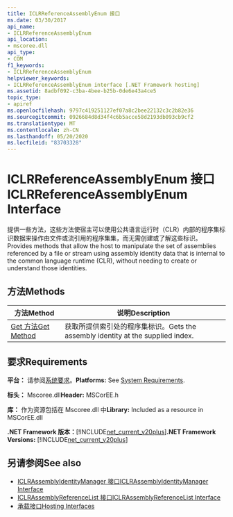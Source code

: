 ```yaml
---
title: ICLRReferenceAssemblyEnum 接口
ms.date: 03/30/2017
api_name:
- ICLRReferenceAssemblyEnum
api_location:
- mscoree.dll
api_type:
- COM
f1_keywords:
- ICLRReferenceAssemblyEnum
helpviewer_keywords:
- ICLRReferenceAssemblyEnum interface [.NET Framework hosting]
ms.assetid: 8adbf092-c3ba-4bee-b25b-0de6e43a4ce5
topic_type:
- apiref
ms.openlocfilehash: 9797c419251127ef07a8c2bee22132c3c2b82e36
ms.sourcegitcommit: 0926684d8d34f4c6b5acce58d2193db093cb9cf2
ms.translationtype: MT
ms.contentlocale: zh-CN
ms.lasthandoff: 05/20/2020
ms.locfileid: "83703328"
---
```

# <a name="iclrreferenceassemblyenum-interface"></a><span data-ttu-id="1fb15-102">ICLRReferenceAssemblyEnum 接口</span><span class="sxs-lookup"><span data-stu-id="1fb15-102">ICLRReferenceAssemblyEnum Interface</span></span>
<span data-ttu-id="1fb15-103">提供一些方法，这些方法使宿主可以使用公共语言运行时（CLR）内部的程序集标识数据来操作由文件或流引用的程序集集，而无需创建或了解这些标识。</span><span class="sxs-lookup"><span data-stu-id="1fb15-103">Provides methods that allow the host to manipulate the set of assemblies referenced by a file or stream using assembly identity data that is internal to the common language runtime (CLR), without needing to create or understand those identities.</span></span>  
  
## <a name="methods"></a><span data-ttu-id="1fb15-104">方法</span><span class="sxs-lookup"><span data-stu-id="1fb15-104">Methods</span></span>  
  
|<span data-ttu-id="1fb15-105">方法</span><span class="sxs-lookup"><span data-stu-id="1fb15-105">Method</span></span>|<span data-ttu-id="1fb15-106">说明</span><span class="sxs-lookup"><span data-stu-id="1fb15-106">Description</span></span>|  
|------------|-----------------|  
|[<span data-ttu-id="1fb15-107">Get 方法</span><span class="sxs-lookup"><span data-stu-id="1fb15-107">Get Method</span></span>](iclrreferenceassemblyenum-get-method.md)|<span data-ttu-id="1fb15-108">获取所提供索引处的程序集标识。</span><span class="sxs-lookup"><span data-stu-id="1fb15-108">Gets the assembly identity at the supplied index.</span></span>|  
  
## <a name="requirements"></a><span data-ttu-id="1fb15-109">要求</span><span class="sxs-lookup"><span data-stu-id="1fb15-109">Requirements</span></span>  
 <span data-ttu-id="1fb15-110">**平台：** 请参阅[系统要求](../../get-started/system-requirements.md)。</span><span class="sxs-lookup"><span data-stu-id="1fb15-110">**Platforms:** See [System Requirements](../../get-started/system-requirements.md).</span></span>  
  
 <span data-ttu-id="1fb15-111">**标头：** Mscoree.dll</span><span class="sxs-lookup"><span data-stu-id="1fb15-111">**Header:** MSCorEE.h</span></span>  
  
 <span data-ttu-id="1fb15-112">**库：** 作为资源包括在 Mscoree.dll 中</span><span class="sxs-lookup"><span data-stu-id="1fb15-112">**Library:** Included as a resource in MSCorEE.dll</span></span>  
  
 <span data-ttu-id="1fb15-113">**.NET Framework 版本：**[!INCLUDE[net_current_v20plus](../../../../includes/net-current-v20plus-md.md)]</span><span class="sxs-lookup"><span data-stu-id="1fb15-113">**.NET Framework Versions:** [!INCLUDE[net_current_v20plus](../../../../includes/net-current-v20plus-md.md)]</span></span>  
  
## <a name="see-also"></a><span data-ttu-id="1fb15-114">另请参阅</span><span class="sxs-lookup"><span data-stu-id="1fb15-114">See also</span></span>

- [<span data-ttu-id="1fb15-115">ICLRAssemblyIdentityManager 接口</span><span class="sxs-lookup"><span data-stu-id="1fb15-115">ICLRAssemblyIdentityManager Interface</span></span>](iclrassemblyidentitymanager-interface.md)
- [<span data-ttu-id="1fb15-116">ICLRAssemblyReferenceList 接口</span><span class="sxs-lookup"><span data-stu-id="1fb15-116">ICLRAssemblyReferenceList Interface</span></span>](iclrassemblyreferencelist-interface.md)
- [<span data-ttu-id="1fb15-117">承载接口</span><span class="sxs-lookup"><span data-stu-id="1fb15-117">Hosting Interfaces</span></span>](hosting-interfaces.md)

